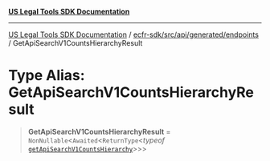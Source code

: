 [**US Legal Tools SDK Documentation**](../../../../../../README.md)

***

[US Legal Tools SDK Documentation](../../../../../../README.md) / [ecfr-sdk/src/api/generated/endpoints](../README.md) / GetApiSearchV1CountsHierarchyResult

# Type Alias: GetApiSearchV1CountsHierarchyResult

> **GetApiSearchV1CountsHierarchyResult** = `NonNullable`\<`Awaited`\<`ReturnType`\<*typeof* [`getApiSearchV1CountsHierarchy`](../functions/getApiSearchV1CountsHierarchy.md)\>\>\>
